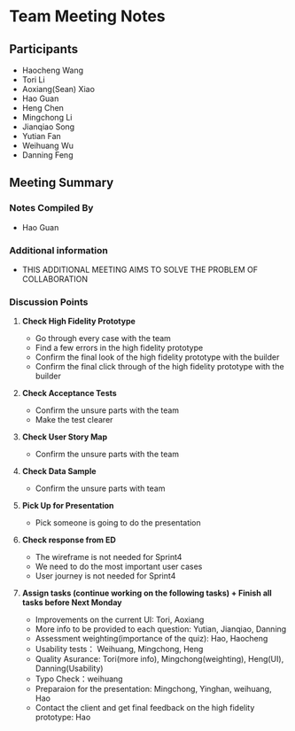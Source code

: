 # Team Meeting Notes

## Participants
- Haocheng Wang
- Tori Li
- Aoxiang(Sean) Xiao
- Hao Guan
- Heng Chen
- Mingchong Li
- Jianqiao Song
- Yutian Fan
- Weihuang Wu
- Danning Feng


## Meeting Summary

### Notes Compiled By
- Hao Guan

### Additional information
- THIS ADDITIONAL MEETING AIMS TO SOLVE THE PROBLEM OF COLLABORATION

### Discussion Points

1. **Check High Fidelity Prototype**
    - Go through every case with the team
    - Find a few errors in the high fidelity prototype
    - Confirm the final look of the high fidelity prototype with the builder
    - Confirm the final click through of the high fidelity prototype with the builder

3. **Check Acceptance Tests**
    - Confirm the unsure parts with the team
    - Make the test clearer
      
4. **Check User Story Map**
    - Confirm the unsure parts with the team

5. **Check Data Sample**
   - Confirm the unsure parts with team
    
6. **Pick Up for Presentation**
   - Pick someone is going to do the presentation
    
7. **Check response from ED**
   - The wireframe is not needed for Sprint4
   - We need to do the most important user cases
   - User journey is not needed for Sprint4
  


8. **Assign tasks (continue working on the following tasks) + Finish all tasks before Next Monday**
    - Improvements on the current UI: Tori, Aoxiang
    - More info to be provided to each question: Yutian, Jianqiao, Danning
    - Assessment weighting(importance of the quiz): Hao, Haocheng
    - Usability tests： Weihuang, Mingchong, Heng
    - Quality Asurance: Tori(more info),  Mingchong(weighting), Heng(UI), Danning(Usability) 
    - Typo Check：weihuang
    - Preparaion for the presentation: Mingchong, Yinghan, weihuang, Hao
    - Contact the client and get final feedback on the high fidelity prototype: Hao
